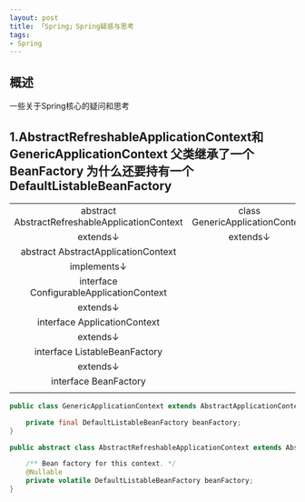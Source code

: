 ```yaml
---
layout: post
title: 「Spring」Spring疑惑与思考
tags: 
- Spring
---
```


## 概述

一些关于Spring核心的疑问和思考

<!--more-->

## 1.AbstractRefreshableApplicationContext和GenericApplicationContext 父类继承了一个BeanFactory 为什么还要持有一个DefaultListableBeanFactory

|||
|:--:|:--:|
|abstract AbstractRefreshableApplicationContext | class GenericApplicationContext|
|extends↓|extends↓|
|abstract AbstractApplicationContext||
|implements↓||
|interface ConfigurableApplicationContext||
|extends↓|
|interface ApplicationContext|
|extends↓|
|interface ListableBeanFactory|
|extends↓|
|interface BeanFactory|
|||

```java
public class GenericApplicationContext extends AbstractApplicationContext implements BeanDefinitionRegistry {

	private final DefaultListableBeanFactory beanFactory;
}

public abstract class AbstractRefreshableApplicationContext extends AbstractApplicationContext {

	/** Bean factory for this context. */
	@Nullable
	private volatile DefaultListableBeanFactory beanFactory;
}
```




